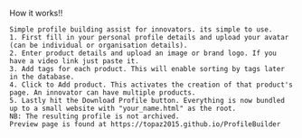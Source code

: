 
How it works!!

    Simple profile building assist for innovators. its simple to use.
    1. First fill in your personal profile details and upload your avatar (can be individual or organisation details).
    2. Enter product details and upload an image or brand logo. If you have a video link just paste it.
    3. Add tags for each product. This will enable sorting by tags later in the database.
    4. Click to Add product. This activates the creation of that product's page. An innovator can have multiple products. 
    5. Lastly hit the Download Profile button. Everything is now bundled up to a small website with "your_name.html" as the root.
    NB: The resulting profile is not archived.
    Preview page is found at https://topaz2015.github.io/ProfileBuilder
